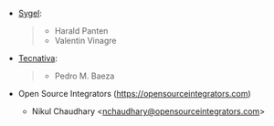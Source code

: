 - [Sygel](https://www.sygel.es):

  > - Harald Panten
  > - Valentin Vinagre

- [Tecnativa](https://www.tecnativa.com):

  > - Pedro M. Baeza

- Open Source Integrators (<https://opensourceintegrators.com>)
  - Nikul Chaudhary \<<nchaudhary@opensourceintegrators.com>\>
